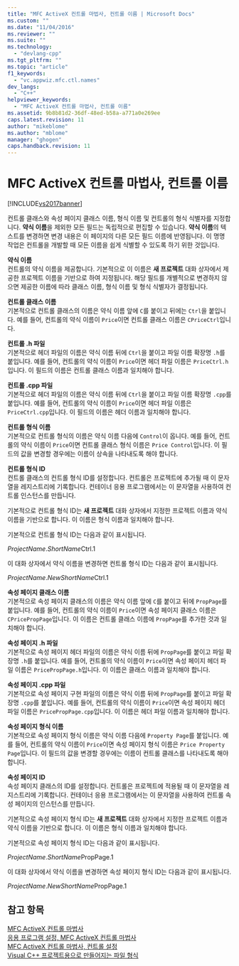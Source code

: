 ```yaml
---
title: "MFC ActiveX 컨트롤 마법사, 컨트롤 이름 | Microsoft Docs"
ms.custom: ""
ms.date: "11/04/2016"
ms.reviewer: ""
ms.suite: ""
ms.technology: 
  - "devlang-cpp"
ms.tgt_pltfrm: ""
ms.topic: "article"
f1_keywords: 
  - "vc.appwiz.mfc.ctl.names"
dev_langs: 
  - "C++"
helpviewer_keywords: 
  - "MFC ActiveX 컨트롤 마법사, 컨트롤 이름"
ms.assetid: 9b8b81d2-36df-48ed-b58a-a771a0e269ee
caps.latest.revision: 11
author: "mikeblome"
ms.author: "mblome"
manager: "ghogen"
caps.handback.revision: 11
---
```

# MFC ActiveX 컨트롤 마법사, 컨트롤 이름
[!INCLUDE[vs2017banner](../../assembler/inline/includes/vs2017banner.md)]

컨트롤 클래스와 속성 페이지 클래스 이름, 형식 이름 및 컨트롤의 형식 식별자를 지정합니다.  **약식 이름**을 제외한 모든 필드는 독립적으로 편집할 수 있습니다.  **약식 이름**의 텍스트를 변경하면 변경 내용은 이 페이지의 다른 모든 필드 이름에 반영됩니다.  이 명명 작업은 컨트롤을 개발할 때 모든 이름을 쉽게 식별할 수 있도록 하기 위한 것입니다.  
  
 **약식 이름**  
 컨트롤의 약식 이름을 제공합니다.  기본적으로 이 이름은 **새 프로젝트** 대화 상자에서 제공한 프로젝트 이름을 기반으로 하여 지정됩니다.  해당 필드를 개별적으로 변경하지 않으면 제공한 이름에 따라 클래스 이름, 형식 이름 및 형식 식별자가 결정됩니다.  
  
 **컨트롤 클래스 이름**  
 기본적으로 컨트롤 클래스의 이름은 약식 이름 앞에 `C`를 붙이고 뒤에는 `Ctrl`을 붙입니다.  예를 들어, 컨트롤의 약식 이름이 `Price`이면 컨트롤 클래스 이름은 `CPriceCtrl`입니다.  
  
 **컨트롤 .h 파일**  
 기본적으로 헤더 파일의 이름은 약식 이름 뒤에 `Ctrl`을 붙이고 파일 이름 확장명 `.h`를 붙입니다.  예를 들어, 컨트롤의 약식 이름이 `Price`이면 헤더 파일 이름은 `PriceCtrl.h`입니다.  이 필드의 이름은 컨트롤 클래스 이름과 일치해야 합니다.  
  
 **컨트롤 .cpp 파일**  
 기본적으로 헤더 파일의 이름은 약식 이름 뒤에 `Ctrl`을 붙이고 파일 이름 확장명 `.cpp`를 붙입니다.  예를 들어, 컨트롤의 약식 이름이 `Price`이면 헤더 파일 이름은 `PriceCtrl.cpp`입니다.  이 필드의 이름은 헤더 이름과 일치해야 합니다.  
  
 **컨트롤 형식 이름**  
 기본적으로 컨트롤 형식의 이름은 약식 이름 다음에 `Control`이 옵니다.  예를 들어, 컨트롤의 약식 이름이 `Price`이면 컨트롤 클래스 형식 이름은 `Price Control`입니다.  이 필드의 값을 변경할 경우에는 이름이 상속을 나타내도록 해야 합니다.  
  
 **컨트롤 형식 ID**  
 컨트롤 클래스의 컨트롤 형식 ID를 설정합니다.  컨트롤은 프로젝트에 추가될 때 이 문자열을 레지스트리에 기록합니다.  컨테이너 응용 프로그램에서는 이 문자열을 사용하여 컨트롤 인스턴스를 만듭니다.  
  
 기본적으로 컨트롤 형식 ID는 **새 프로젝트** 대화 상자에서 지정한 프로젝트 이름과 약식 이름을 기반으로 합니다.  이 이름은 형식 이름과 일치해야 합니다.  
  
 기본적으로 컨트롤 형식 ID는 다음과 같이 표시됩니다.  
  
 *ProjectName*.*ShortName*Ctrl.1  
  
 이 대화 상자에서 약식 이름을 변경하면 컨트롤 형식 ID는 다음과 같이 표시됩니다.  
  
 *ProjectName*.*NewShortName*Ctrl.1  
  
 **속성 페이지 클래스 이름**  
 기본적으로 속성 페이지 클래스의 이름은 약식 이름 앞에 `C`를 붙이고 뒤에 `PropPage`를 붙입니다.  예를 들어, 컨트롤의 약식 이름이 `Price`이면 속성 페이지 클래스 이름은 `CPricePropPage`입니다.  이 이름은 컨트롤 클래스 이름에 `PropPage`를 추가한 것과 일치해야 합니다.  
  
 **속성 페이지 .h 파일**  
 기본적으로 속성 페이지 헤더 파일의 이름은 약식 이름 뒤에 `PropPage`를 붙이고 파일 확장명 `.h`를 붙입니다.  예를 들어, 컨트롤의 약식 이름이 `Price`이면 속성 페이지 헤더 파일 이름은 `PricePropPage.h`입니다.  이 이름은 클래스 이름과 일치해야 합니다.  
  
 **속성 페이지 .cpp 파일**  
 기본적으로 속성 페이지 구현 파일의 이름은 약식 이름 뒤에 `PropPage`를 붙이고 파일 확장명 `.cpp`를 붙입니다.  예를 들어, 컨트롤의 약식 이름이 `Price`이면 속성 페이지 헤더 파일 이름은 `PricePropPage.cpp`입니다.  이 이름은 헤더 파일 이름과 일치해야 합니다.  
  
 **속성 페이지 형식 이름**  
 기본적으로 속성 페이지 형식 이름은 약식 이름 다음에 `Property Page`를 붙입니다.  예를 들어, 컨트롤의 약식 이름이 `Price`이면 속성 페이지 형식 이름은 `Price Property Page`입니다.  이 필드의 값을 변경할 경우에는 이름이 컨트롤 클래스를 나타내도록 해야 합니다.  
  
 **속성 페이지 ID**  
 속성 페이지 클래스의 ID를 설정합니다.  컨트롤은 프로젝트에 적용될 때 이 문자열을 레지스트리에 기록합니다.  컨테이너 응용 프로그램에서는 이 문자열을 사용하여 컨트롤 속성 페이지의 인스턴스를 만듭니다.  
  
 기본적으로 속성 페이지 형식 ID는 **새 프로젝트** 대화 상자에서 지정한 프로젝트 이름과 약식 이름을 기반으로 합니다.  이 이름은 형식 이름과 일치해야 합니다.  
  
 기본적으로 속성 페이지 형식 ID는 다음과 같이 표시됩니다.  
  
 *ProjectName*.*ShortName*PropPage.1  
  
 이 대화 상자에서 약식 이름을 변경하면 속성 페이지 형식 ID는 다음과 같이 표시됩니다.  
  
 *ProjectName*.*NewShortName*PropPage.1  
  
## 참고 항목  
 [MFC ActiveX 컨트롤 마법사](../../mfc/reference/mfc-activex-control-wizard.md)   
 [응용 프로그램 설정, MFC ActiveX 컨트롤 마법사](../../mfc/reference/application-settings-mfc-activex-control-wizard.md)   
 [MFC ActiveX 컨트롤 마법사, 컨트롤 설정](../../mfc/reference/control-settings-mfc-activex-control-wizard.md)   
 [Visual C\+\+ 프로젝트용으로 만들어지는 파일 형식](../../ide/file-types-created-for-visual-cpp-projects.md)